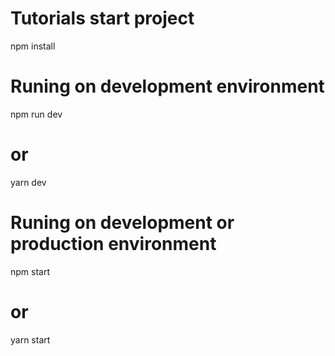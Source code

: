 # Tutorials start project

npm install

# Runing on development environment

npm run dev

# or

yarn dev

# Runing on development or production environment

npm start

# or

yarn start
